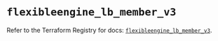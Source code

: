 # `flexibleengine_lb_member_v3`

Refer to the Terraform Registry for docs: [`flexibleengine_lb_member_v3`](https://registry.terraform.io/providers/flexibleenginecloud/flexibleengine/1.46.0/docs/resources/lb_member_v3).
